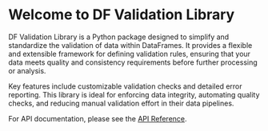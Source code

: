 # Welcome to DF Validation Library

DF Validation Library is a Python package designed to simplify and standardize the validation of data within DataFrames. It provides a flexible and extensible framework for defining validation rules, ensuring that your data meets quality and consistency requirements before further processing or analysis.

Key features include customizable validation checks and detailed error reporting. This library is ideal for enforcing data integrity, automating quality checks, and reducing manual validation effort in their data pipelines.

For API documentation, please see the [API Reference](api.md).

